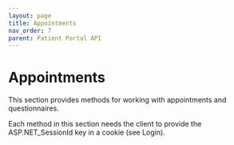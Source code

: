 ```yaml
---
layout: page
title: Appointments
nav_order: 7
parent: Patient Portal API
---
```


# Appointments
This section provides methods for working with appointments and questionnaires.Each method in this section needs the client to provide the ASP.NET_SessionId key in a cookie (see Login).